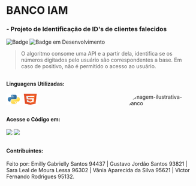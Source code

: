 # BANCO IAM 
### - Projeto de Identificação de ID's de clientes falecidos

![Badge](https://img.shields.io/badge/Feito%20por-Equipe%20IAM-%237159c1??style=flat-square)
![Badge em Desenvolvimento](http://img.shields.io/static/v1?label=STATUS&message=%20CONCLUIDO&color=GREEN&?style=flat-square)

> O algoritmo consome uma API e a partir dela, identifica se os números digitados pelo usuário são correspondentes a base. Em caso de positivo, não é permitido o acesso ao usuário.
##
<div style=style="display: inline_block">
  <h4>Linguagens Utilizadas: </h4>
  <img align="center" alt="Emy-Python" height="30" width="40" src="https://raw.githubusercontent.com/devicons/devicon/master/icons/python/python-original.svg"> 
  <img align="center" alt="Emy-HTML" height="30" width="40" src="https://raw.githubusercontent.com/devicons/devicon/master/icons/html5/html5-original.svg"> 
  <img align="right" alt="imagem-ilustrativa-banco" height="150" width="180" style="border-radius:50px;" src="https://img.freepik.com/vetores-gratis/seguranca-financeira-e-de-pagamento_74855-4416.jpg?t=st=1652577173~exp=1652577773~hmac=49334c664247cf353df72adee3fdd4025d99e2b936a8606b6f0a020237e7369a&w=1380">
</div>

##
<div>
  <h4>Acesse o Código em: </h4>
    <a href="https://emgab-abs.atlassian.net/l/c/n1b7ugmd" target="_blank"><img src="https://img.shields.io/badge/-Confluence-%230077B5?style=for-the-badge&logo=confluence&logoColor=white" target="_blank"></a> 
    <a href="https://colab.research.google.com/github/emgabrielly/emgabrielly.github.io/blob/main/IAMcyber_code.ipynb" target="_blank"><img src="https://img.shields.io/badge/Colab-F9AB00?style=for-the-badge&logo=googlecolab&color=525252" target="_blank"></a> 
</div>

##
<div>
  <h4>Contribuintes: </h4>
</div>
Feito por: 
Emilly Gabrielly Santos                         94437 |
Gustavo Jordão Santos                           93821 |
Sara Leal de Moura Lessa                        96302 |
Vânia Aparecida da Silva                        95621 |
Victor Fernando Rodrigues                       95132.
